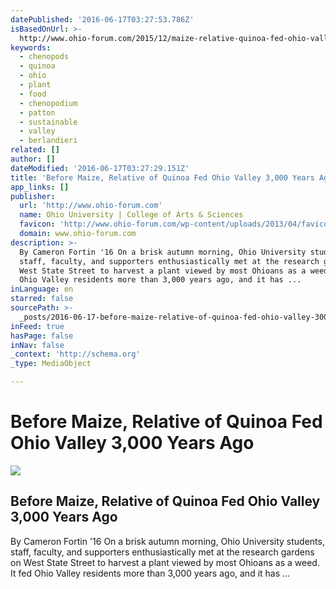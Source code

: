 ```yaml
---
datePublished: '2016-06-17T03:27:53.786Z'
isBasedOnUrl: >-
  http://www.ohio-forum.com/2015/12/maize-relative-quinoa-fed-ohio-valley-3000-years-ago/
keywords:
  - chenopods
  - quinoa
  - ohio
  - plant
  - food
  - chenopodium
  - patton
  - sustainable
  - valley
  - berlandieri
related: []
author: []
dateModified: '2016-06-17T03:27:29.151Z'
title: 'Before Maize, Relative of Quinoa Fed Ohio Valley 3,000 Years Ago'
app_links: []
publisher:
  url: 'http://www.ohio-forum.com'
  name: Ohio University | College of Arts & Sciences
  favicon: 'http://www.ohio-forum.com/wp-content/uploads/2013/04/favicon.ico'
  domain: www.ohio-forum.com
description: >-
  By Cameron Fortin '16 On a brisk autumn morning, Ohio University students,
  staff, faculty, and supporters enthusiastically met at the research gardens on
  West State Street to harvest a plant viewed by most Ohioans as a weed. It fed
  Ohio Valley residents more than 3,000 years ago, and it has ...
inLanguage: en
starred: false
sourcePath: >-
  _posts/2016-06-17-before-maize-relative-of-quinoa-fed-ohio-valley-3000-years.md
inFeed: true
hasPage: false
inNav: false
_context: 'http://schema.org'
_type: MediaObject

---
```

# Before Maize, Relative of Quinoa Fed Ohio Valley 3,000 Years Ago

<article style=""><img src="http://www.ohio-forum.com/wp-content/uploads/2015/11/Chenopod-Harvest-500_edited-1.jpg" /><h1>Before Maize, Relative of Quinoa Fed Ohio Valley 3,000 Years Ago </h1><p>By Cameron Fortin '16 On a brisk autumn morning, Ohio University students, staff, faculty, and supporters enthusiastically met at the research gardens on West State Street to harvest a plant viewed by most Ohioans as a weed. It fed Ohio Valley residents more than 3,000 years ago, and it has ...</p></article>